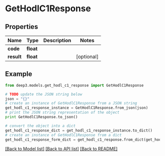 # GetHodlC1Response


## Properties
Name | Type | Description | Notes
------------ | ------------- | ------------- | -------------
**code** | **float** |  | 
**result** | **float** |  | [optional] 

## Example

```python
from deep3.models.get_hodl_c1_response import GetHodlC1Response

# TODO update the JSON string below
json = "{}"
# create an instance of GetHodlC1Response from a JSON string
get_hodl_c1_response_instance = GetHodlC1Response.from_json(json)
# print the JSON string representation of the object
print GetHodlC1Response.to_json()

# convert the object into a dict
get_hodl_c1_response_dict = get_hodl_c1_response_instance.to_dict()
# create an instance of GetHodlC1Response from a dict
get_hodl_c1_response_form_dict = get_hodl_c1_response.from_dict(get_hodl_c1_response_dict)
```
[[Back to Model list]](../README.md#documentation-for-models) [[Back to API list]](../README.md#documentation-for-api-endpoints) [[Back to README]](../README.md)


